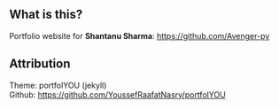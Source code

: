 ## What is this? ##
Portfolio website for **Shantanu Sharma**: https://github.com/Avenger-py

## Attribution ##    
Theme: portfolYOU (jekyll)  
Github: https://github.com/YoussefRaafatNasry/portfolYOU
